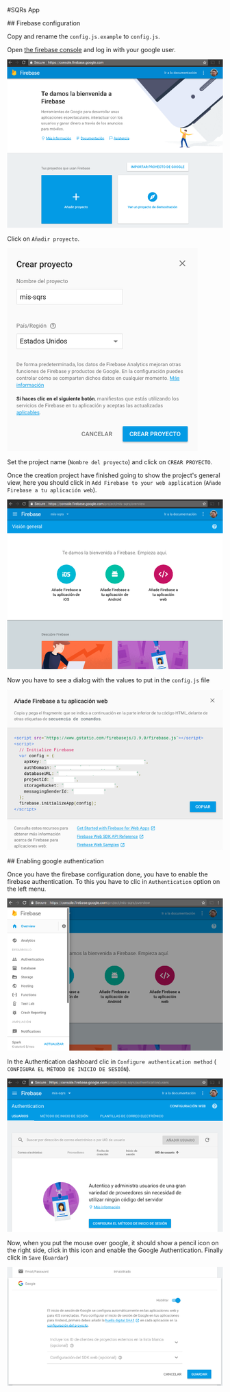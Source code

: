 #SQRs App

## Firebase configuration

Copy and rename the `config.js.example` to `config.js`.

Open [the firebase console](console.firebase.google.com) and log in with your
google user.

![Firebase welcome page](images/firebase1.png "Firebase welcome")

Click on `Añadir proyecto`.

![Add new project](images/firebase2.png "Add new project")

Set the project name (`Nombre del proyecto`) and click on `CREAR PROYECTO`.

Once the creation project have finished going to show the project's general view,
  here you should click in `Add Firebase to your web application` (`Añade Firebase
  a tu aplicación web`).

![Add Firebase to your web application](images/firebase3.png "Add Firebase to your web application")

Now you have to see a dialog with the values to put in the `config.js` file

![Configuration info](images/firebase4.png "Configuration info")

## Enabling google authentication

Once you have the firebase configuration done, you have to enable the firebase
authentication. To this you have to clic in `Authentication` option on the
left menu.

![Authentication](images/firebase5.png "Authentication")

In the Authentication dashboard clic in `Configure authentication method` (
  `CONFIGURA EL MÉTODO DE INICIO DE SESIÓN`).

![Authentication dashboard](images/firebase6.png "Authentication dashboard")

Now, when you put the mouse over google, it should show a pencil icon on the
right side, click in this icon and enable the Google Authentication. Finally
click in `Save` (`Guardar`)

![Enabling Google Authentication](images/firebase7.png "Enabling Google Authentication")

